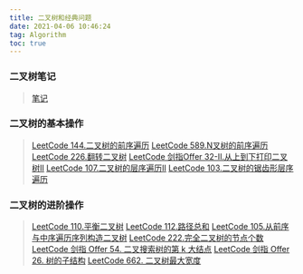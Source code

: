 ```yaml
---
title: 二叉树和经典问题
date: 2021-04-06 10:46:24
tag: Algorithm
toc: true
---
```


### 二叉树笔记
>[笔记](/algorithm/Study/BinaryTree/Note "二叉树笔记")

### 二叉树的基本操作
>[LeetCode 144.二叉树的前序遍历](/algorithm/Study/BinaryTree/preorder "二叉树的前序遍历")
>[LeetCode 589.N叉树的前序遍历](/algorithm/Study/BinaryTree/preorderN "N叉树的前序遍历")
>[LeetCode 226.翻转二叉树](/algorithm/Study/BinaryTree/reverseBinary "翻转二叉树")
>[LeetCode 剑指Offer 32-II.从上到下打印二叉树II](/algorithm/Study/BinaryTree/printBinaryII "从上到下打印二叉树II")
>[LeetCode 107.二叉树的层序遍历II](/algorithm/Study/BinaryTree/binaryTreeSequence "二叉树的层序遍历II")
>[LeetCode 103.二叉树的锯齿形层序遍历](/algorithm/Study/BinaryTree/oddSequence "二叉树的锯齿形层序遍历")

### 二叉树的进阶操作
>[LeetCode 110.平衡二叉树](/algorithm/Study/BinaryTree/balanceBinary "平衡二叉树")
>[LeetCode 112.路径总和](/algorithm/Study/BinaryTree/pathSum "路径总和")
>[LeetCode 105.从前序与中序遍历序列构造二叉树](/algorithm/Study/BinaryTree/buildBinary "从前序与中序遍历序列构造二叉树")
>[LeetCode 222.完全二叉树的节点个数](/algorithm/Study/BinaryTree/countNodes "完全二叉树的节点个数")
>[LeetCode 剑指 Offer 54. 二叉搜索树的第 k 大结点](/algorithm/Study/BinaryTree/kthLargest "二叉搜索树的第k大结点")
>[LeetCode 剑指 Offer 26. 树的子结构](/algorithm/Study/BinaryTree/subStructure "树的子结构")
>[LeetCode 662. 二叉树最大宽度](/algorithm/Study/BinaryTree/)
